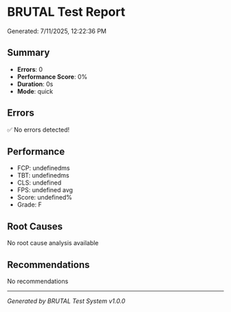 # BRUTAL Test Report

Generated: 7/11/2025, 12:22:36 PM

## Summary

- **Errors**: 0
- **Performance Score**: 0%
- **Duration**: 0s
- **Mode**: quick

## Errors

✅ No errors detected!

## Performance


- FCP: undefinedms
- TBT: undefinedms
- CLS: undefined
- FPS: undefined avg
- Score: undefined%
- Grade: F


## Root Causes

No root cause analysis available

## Recommendations

No recommendations

---

*Generated by BRUTAL Test System v1.0.0*
